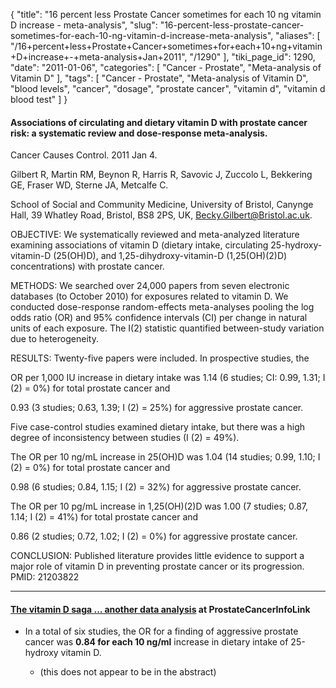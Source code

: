 {
    "title": "16 percent less Prostate Cancer sometimes for each 10 ng vitamin D increase - meta-analysis",
    "slug": "16-percent-less-prostate-cancer-sometimes-for-each-10-ng-vitamin-d-increase-meta-analysis",
    "aliases": [
        "/16+percent+less+Prostate+Cancer+sometimes+for+each+10+ng+vitamin+D+increase+-+meta-analysis+Jan+2011",
        "/1290"
    ],
    "tiki_page_id": 1290,
    "date": "2011-01-06",
    "categories": [
        "Cancer - Prostate",
        "Meta-analysis of Vitamin D"
    ],
    "tags": [
        "Cancer - Prostate",
        "Meta-analysis of Vitamin D",
        "blood levels",
        "cancer",
        "dosage",
        "prostate cancer",
        "vitamin d",
        "vitamin d blood test"
    ]
}


#### Associations of circulating and dietary vitamin D with prostate cancer risk: a systematic review and dose-response meta-analysis.

Cancer Causes Control. 2011 Jan 4. 

Gilbert R, Martin RM, Beynon R, Harris R, Savovic J, Zuccolo L, Bekkering GE, Fraser WD, Sterne JA, Metcalfe C.

School of Social and Community Medicine, University of Bristol, Canynge Hall, 39 Whatley Road, Bristol, BS8 2PS, UK, Becky.Gilbert@Bristol.ac.uk.

OBJECTIVE: We systematically reviewed and meta-analyzed literature examining associations of vitamin D (dietary intake, circulating 25-hydroxy-vitamin-D (25(OH)D), and 1,25-dihydroxy-vitamin-D (1,25(OH)(2)D) concentrations) with prostate cancer.

METHODS: We searched over 24,000 papers from seven electronic databases (to October 2010) for exposures related to vitamin D. We conducted dose-response random-effects meta-analyses pooling the log odds ratio (OR) and 95% confidence intervals (CI) per change in natural units of each exposure. The I(2) statistic quantified between-study variation due to heterogeneity.

RESULTS: Twenty-five papers were included. In prospective studies, the 

OR per 1,000 IU increase in dietary intake was 1.14 (6 studies; CI: 0.99, 1.31; I (2) = 0%) for total prostate cancer and

0.93 (3 studies; 0.63, 1.39; I (2) = 25%) for aggressive prostate cancer. 

Five case-control studies examined dietary intake, but there was a high degree of inconsistency between studies (I (2) = 49%). 

The OR per 10 ng/mL increase in 25(OH)D was 1.04 (14 studies; 0.99, 1.10; I (2) = 0%) for total prostate cancer and 

0.98 (6 studies; 0.84, 1.15; I (2) = 32%) for aggressive prostate cancer. 

The OR per 10 pg/mL increase in 1,25(OH)(2)D was 1.00 (7 studies; 0.87, 1.14; I (2) = 41%) for total prostate cancer and 

0.86 (2 studies; 0.72, 1.02; I (2) = 0%) for aggressive prostate cancer.

CONCLUSION: Published literature provides little evidence to support a major role of vitamin D in preventing prostate cancer or its progression. PMID: 21203822 

---

#### [The vitamin D saga … another data analysis](http://prostatecancerinfolink.net/2011/02/11/the-vitamin-d-saga-another-data-analysis/) at ProstateCancerInfoLink

* In a total of six studies, the OR for a finding of aggressive prostate cancer was  **0.84 for each 10 ng/ml**  increase in dietary intake of 25-hydroxy vitamin D.

   * (this does not appear to be in the abstract)